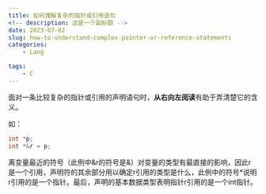 ```yaml
---
title: 如何理解复杂的指针或引用语句
<!-- description: 这是一个副标题 -->
date: 2023-07-02
slug: how-to-understand-complex-pointer-or-reference-statements
categories:
    - Lang

tags:
    - C
---
```


面对一条比较复杂的指针或引用的声明语句时，**从右向左阅读**有助于弄清楚它的含义。

如：

```c
int *p;
int *&r = p;
```

离变量最近的符号（此例中&r的符号是&）对变量的类型有最直接的影响，因此r是一个引用，声明符的其余部分用以确定r引用的类型是什么，此例中的符号*说明r引用的是一个指针。最后，声明的基本数据类型表明指针r引用的是一个int指针。
